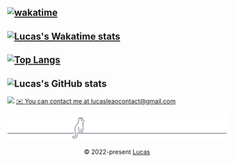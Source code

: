 ##  [![wakatime](https://wakatime.com/badge/user/0a2ee96e-5f6b-4583-a5c8-40a7f7d95f0e.svg)](https://wakatime.com/@0a2ee96e-5f6b-4583-a5c8-40a7f7d95f0e)
## [![Lucas's Wakatime stats](https://github-readme-stats.vercel.app/api/wakatime?username=imafancydev&layout=compact)](https://github.com/imafancydev)
## [![Top Langs](https://github-readme-stats.vercel.app/api/top-langs/?username=imafancydev&layout=compact)](https://github.com/anuraghazra/github-readme-stats) 
## ![Lucas's GitHub stats](https://github-readme-stats.vercel.app/api?username=imafancydev&count_private=true&show_icons=true&theme=Default) 
[![](https://visitcount.itsvg.in/api?id=imafancydev&label=Profile%20Views&color=12&icon=1&pretty=true)](https://visitcount.itsvg.in)
<a href='href="mailto:lucasleaocontact@gmail.com?subject=Assunto%20do%20E-mail&body=Olá,%20gostaria%20de%20entrar%20em%20contato%20com%20você."' align="center">✉️  You can contact me at [lucasleaocontact@gmail.com](mailto:lucasaugustoleao@gmail.com)</a>
<p align="center"><img src="https://raw.githubusercontent.com/gabrielmaialva33/gabrielmaialva33/master/assets/gray0_ctp_on_line.svg?sanitize=true" /></p>
<p align="center">&copy; 2022-present <a href="https://github.com/imafancydev/" target="_blank">Lucas</a> 
